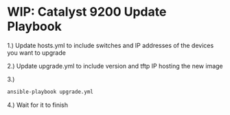 # WIP: Catalyst 9200 Update Playbook

1.) Update hosts.yml to include switches and IP addresses of the devices you want to upgrade

2.) Update upgrade.yml to include version and tftp IP hosting the new image

3.)
``` bash
ansible-playbook upgrade.yml
```
4.) Wait for it to finish
